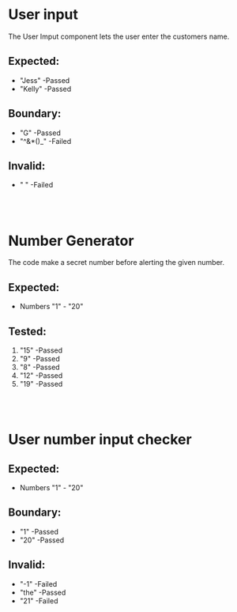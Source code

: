 # User input
The User Imput component lets the user enter the customers name.

## Expected:
 * "Jess" -Passed
 * "Kelly" -Passed

## Boundary:
 * "G" -Passed
 * "^&*()_" -Failed

## Invalid:
 * " " -Failed

<br>
<br>

# Number Generator
The code make a secret number before alerting the given number.

## Expected:
 * Numbers "1" - "20"

## Tested:
1. "15" -Passed
1. "9" -Passed
1. "8" -Passed
1. "12" -Passed
1. "19" -Passed

<br>
<br>

 # User number input checker

 ## Expected:
  * Numbers "1" - "20"

 ## Boundary:
  * "1" -Passed
  * "20" -Passed

 ## Invalid:
  * "-1" -Failed
  * "the" -Passed
  * "21" -Failed